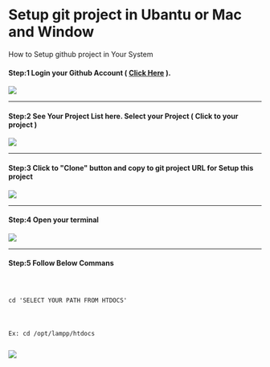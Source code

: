 # Setup git project in Ubantu or Mac and Window

How to Setup github project in Your System

<h4>Step:1 Login your Github Account ( <a href="http://git.indianic.com/users/sign_in">Click Here</a> ).</h4>

<img src="http://php71.indianic.com/ritikakankani/image/SigninGitLab.png" />

<hr>

<h4> Step:2 See Your Project List here. Select your Project ( Click to your project )</h4>

<img src="http://php71.indianic.com/ritikakankani/image/ProjectsDashboardGitLab.png" />

<hr>

<h4> Step:3 Click to "Clone" button and copy to git project URL for Setup this project</h4>

<img src="http://php71.indianic.com/ritikakankani/image/ritikakankaniwebwp.png" />

<hr>

<h4> Step:4 Open your terminal</h4>

<img src="http://php71.indianic.com/ritikakankani/image/terminal.png" />

<hr>

<h4> Step:5 Follow Below Commans</h4>

<code>
  <p>cd 'SELECT YOUR PATH FROM HTDOCS' </p>
  <p>Ex: cd /opt/lampp/htdocs </p>
</code>

<img src="http://php71.indianic.com/ritikakankani/image/terminal_1.png" />


